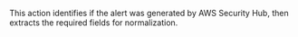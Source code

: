 This action identifies if the alert was generated by AWS Security Hub, then extracts the required fields for normalization.